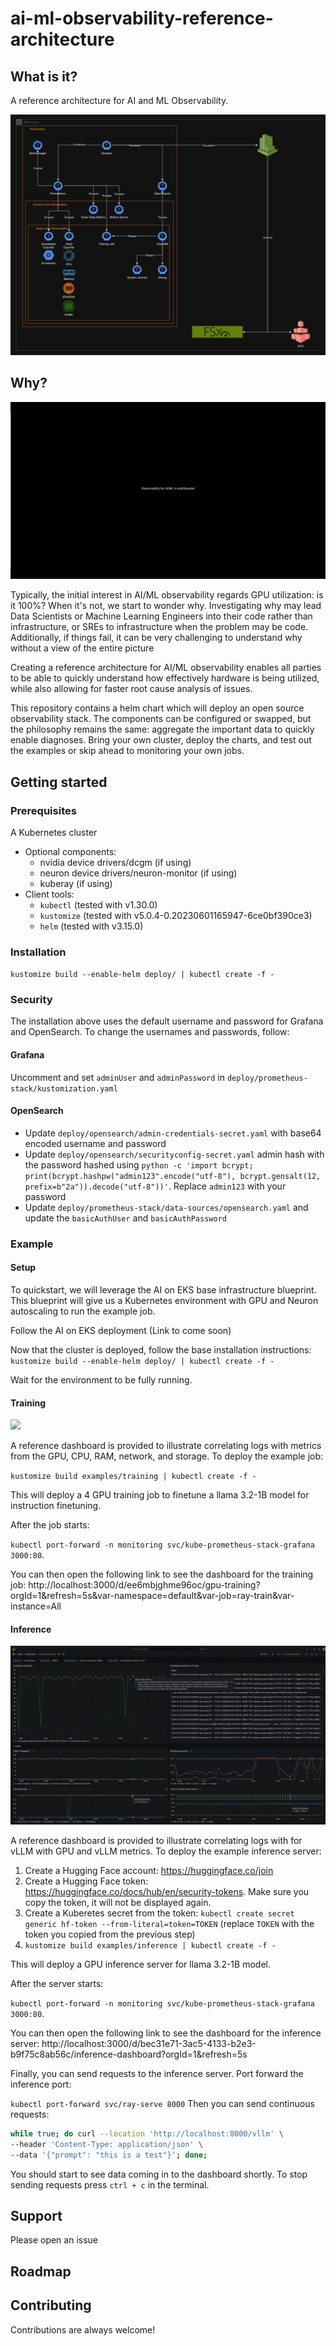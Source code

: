 # ai-ml-observability-reference-architecture

## What is it?
A reference architecture for AI and ML Observability.

![a picture showing the reference architecture components](./static/reference_architecture.png)

## Why?
![a movie showing the problem statement of why observability is difficult](./static/problem_statement.gif)

Typically, the initial interest in AI/ML observability regards GPU utilization: is it 100%? When it's not, we start to wonder why. 
Investigating why may lead Data Scientists or Machine Learning Engineers into their code rather than infrastructure, 
or SREs to infrastructure when the problem may be code. Additionally, if things fail, it can be very challenging to understand 
why without a view of the entire picture

Creating a reference architecture for AI/ML observability enables all parties to be able to quickly understand how effectively
hardware is being utilized, while also allowing for faster root cause analysis of issues.

This repository contains a helm chart which will deploy an open source observability stack. The components can be configured or swapped, 
but the philosophy remains the same: aggregate the important data to quickly enable diagnoses. Bring your own cluster, deploy the charts, 
and test out the examples or skip ahead to monitoring your own jobs.  


## Getting started

### Prerequisites
A Kubernetes cluster
- Optional components:
  - nvidia device drivers/dcgm (if using)
  - neuron device drivers/neuron-monitor (if using)
  - kuberay (if using)
- Client tools:
  - `kubectl` (tested with v1.30.0)
  - `kustomize` (tested with v5.0.4-0.20230601165947-6ce0bf390ce3)
  - `helm` (tested with v3.15.0)

### Installation
`kustomize build --enable-helm deploy/ | kubectl create -f -`

### Security
The installation above uses the default username and password for Grafana and OpenSearch. To change the usernames and passwords, follow:

#### Grafana
Uncomment and set `adminUser` and `adminPassword` in `deploy/prometheus-stack/kustomization.yaml`

#### OpenSearch
- Update `deploy/opensearch/admin-credentials-secret.yaml` with base64 encoded username and password
- Update `deploy/opensearch/securityconfig-secret.yaml` admin hash with the password hashed using `python -c 'import bcrypt; print(bcrypt.hashpw("admin123".encode("utf-8"), bcrypt.gensalt(12, prefix=b"2a")).decode("utf-8"))'`. Replace `admin123` with your password
- Update `deploy/prometheus-stack/data-sources/opensearch.yaml` and update the `basicAuthUser` and `basicAuthPassword`

### Example

#### Setup
To quickstart, we will leverage the AI on EKS base infrastructure blueprint. This blueprint will give us a Kubernetes environment with GPU and Neuron autoscaling to run the example job.

Follow the AI on EKS deployment (Link to come soon)

Now that the cluster is deployed, follow the base installation instructions:
`kustomize build --enable-helm deploy/ | kubectl create -f -`

Wait for the environment to be fully running. 

#### Training
![](./static/training-dashboard.gif)

A reference dashboard is provided to illustrate correlating logs with metrics from the GPU, CPU, RAM, network, and storage. To deploy the example job:

`kustomize build examples/training | kubectl create -f -`

This will deploy a 4 GPU training job to finetune a llama 3.2-1B model for instruction finetuning.

After the job starts: 

`kubectl port-forward -n monitoring svc/kube-prometheus-stack-grafana 3000:80`. 

You can then open the following link to see the dashboard for the training job: http://localhost:3000/d/ee6mbjghme96oc/gpu-training?orgId=1&refresh=5s&var-namespace=default&var-job=ray-train&var-instance=All

#### Inference
![](./static/inference-dashboard.gif)

A reference dashboard is provided to illustrate correlating logs with for vLLM with GPU and vLLM metrics. To deploy the example inference server:
1) Create a Hugging Face account: https://huggingface.co/join
2) Create a Hugging Face token: https://huggingface.co/docs/hub/en/security-tokens. Make sure you copy the token, it will not be displayed again.
3) Create a Kuberetes secret from the token: `kubectl create secret generic hf-token --from-literal=token=TOKEN` (replace `TOKEN` with the token you copied from the previous step)
4) `kustomize build examples/inference | kubectl create -f -`

This will deploy a GPU inference server for llama 3.2-1B model.

After the server starts:

`kubectl port-forward -n monitoring svc/kube-prometheus-stack-grafana 3000:80`.

You can then open the following link to see the dashboard for the inference server: http://localhost:3000/d/bec31e71-3ac5-4133-b2e3-b9f75c8ab56c/inference-dashboard?orgId=1&refresh=5s

Finally, you can send requests to the inference server. Port forward the inference port: 

`kubectl port-forward svc/ray-serve 8000`
Then you can send continuous requests: 
```bash
while true; do curl --location 'http://localhost:8000/vllm' \                                                                ✘ INT  base  15:20:46
--header 'Content-Type: application/json' \
--data '{"prompt": "this is a test"}'; done;
```

You should start to see data coming in to the dashboard shortly. To stop sending requests press `ctrl + c` in the terminal.

## Support
Please open an issue

## Roadmap

## Contributing
Contributions are always welcome!
